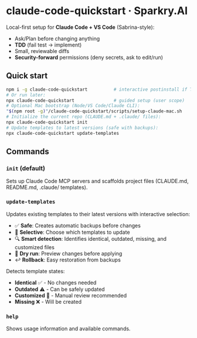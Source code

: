 # claude-code-quickstart · Sparkry.AI

Local-first setup for **Claude Code + VS Code** (Sabrina-style):
- Ask/Plan before changing anything
- **TDD** (fail test → implement)
- Small, reviewable diffs
- **Security-forward** permissions (deny secrets, ask to edit/run)

## Quick start

```bash
npm i -g claude-code-quickstart          # interactive postinstall if TTY
# Or run later:
npx claude-code-quickstart               # guided setup (user scope)
# Optional Mac bootstrap (Node/VS Code/Claude CLI):
"$(npm root -g)"/claude-code-quickstart/scripts/setup-claude-mac.sh
# Initialize the current repo (CLAUDE.md + .claude/ files):
npx claude-code-quickstart init
# Update templates to latest versions (safe with backups):
npx claude-code-quickstart update-templates
```

## Commands

### `init` (default)
Sets up Claude Code MCP servers and scaffolds project files (CLAUDE.md, README.md, .claude/ templates).

### `update-templates`
Updates existing templates to their latest versions with interactive selection:
- ✅ **Safe**: Creates automatic backups before changes
- 🎯 **Selective**: Choose which templates to update
- 🔍 **Smart detection**: Identifies identical, outdated, missing, and customized files
- 🧪 **Dry run**: Preview changes before applying
- ↩️ **Rollback**: Easy restoration from backups

Detects template states:
- **Identical** ✅ - No changes needed
- **Outdated** ⚠️ - Can be safely updated  
- **Customized** 🔧 - Manual review recommended
- **Missing** ❌ - Will be created

### `help`
Shows usage information and available commands.

